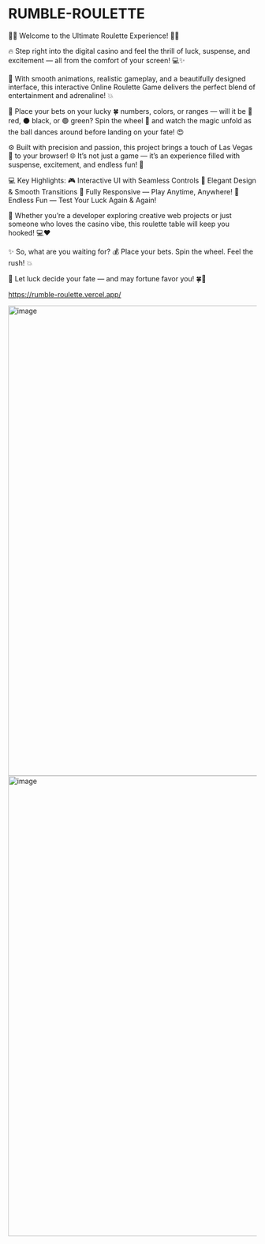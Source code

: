 # RUMBLE-ROULETTE
🎡🎲 Welcome to the Ultimate Roulette Experience! 🎲🎡

🔥 Step right into the digital casino and feel the thrill of luck, suspense, and excitement — all from the comfort of your screen! 💻✨

💫 With smooth animations, realistic gameplay, and a beautifully designed interface, this interactive Online Roulette Game delivers the perfect blend of entertainment and adrenaline! 💥

🎯 Place your bets on your lucky 🍀 numbers, colors, or ranges — will it be 🔴 red, ⚫ black, or 🟢 green? Spin the wheel 🎡 and watch the magic unfold as the ball dances around before landing on your fate! 😍

⚙️ Built with precision and passion, this project brings a touch of Las Vegas 🎰 to your browser! 🌐
It’s not just a game — it’s an experience filled with suspense, excitement, and endless fun! 🎇

💻 Key Highlights:
🎮 Interactive UI with Seamless Controls
🎨 Elegant Design & Smooth Transitions
📱 Fully Responsive — Play Anytime, Anywhere!
🎉 Endless Fun — Test Your Luck Again & Again!

🚀 Whether you’re a developer exploring creative web projects or just someone who loves the casino vibe, this roulette table will keep you hooked! 💻❤️

✨ So, what are you waiting for?
💰 Place your bets. Spin the wheel. Feel the rush! 💥

🎯 Let luck decide your fate — and may fortune favor you! 🍀🎰

https://rumble-roulette.vercel.app/

<img width="847" height="952" alt="image" src="https://github.com/user-attachments/assets/00ebbf58-36a4-446e-832b-9c714b859e12" />
<img width="831" height="932" alt="image" src="https://github.com/user-attachments/assets/756daaed-36ab-4e0d-8b7e-5fc951499758" />




